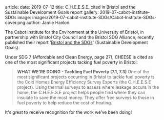 article:
date: 2019-07-12
title: C.H.E.E.S.E. cited in Bristol and the Sustainable Development Goals report
gallery: 2019-07-cabot-institute-SDGs
image: images/2019-07-cabot-institute-SDGs/Cabot-Institute-SDGs-cover.png
author: Jamie Hanlon

The Cabot Institute for the Environment at the University of Bristol, in
partnership with Bristol City Council and the Bristol SDG Alliance, recently
published their report '[Bristol and the
SDGs](https://www.bristol.ac.uk/media-library/sites/cabot-institute-2018/documents/BRISTOL%20AND%20THE%20SDGs.pdf)'
(Sustainable Development Goals).

Under SDG 7 (Affordable and Clean Energy, page 27), CHEESE is cited as one of
the most significant projects tacking fuel poverty in Bristol:

> **WHAT WE'RE DOING - Tackling Fuel Poverty (7.1, 7.3)** One of the most
> significant projects occurring in Bristol to tackle fuel poverty is the Cold
> Homes Energy Efficiency Survey Experts (the C.H.E.E.S.E project). Using
> thermal surveys to assess where leakage occurs in the home, the C.H.E.E.S.E
> project helps people find where they can insulate to save the most money.
> They offer free surveys to those in fuel poverty to help reduce the cost of
> heating.

It's great to receive recognition for the work we've been doing!
